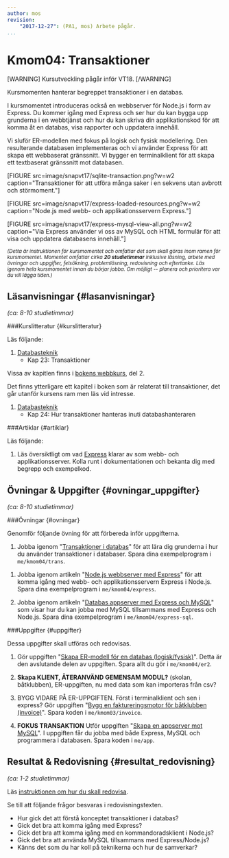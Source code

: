 ```yaml
---
author: mos
revision:
    "2017-12-27": (PA1, mos) Arbete pågår.
...
```

Kmom04: Transaktioner
====================================

[WARNING]
Kursutveckling pågår inför VT18.
[/WARNING]

Kursmomenten hanterar begreppet transaktioner i en databas.

I kursmomentet introduceras också en webbserver för Node.js i form av Express. Du kommer igång med Express och ser hur du kan bygga upp grunderna i en webbtjänst och hur du kan skriva din applikationskod för att komma åt en databas, visa rapporter och uppdatera innehåll.

Vi sluför ER-modellen med fokus på logisk och fysisk modellering. Den resulterande databasen implementeras och vi använder Express för att skapa ett webbaserat gränssnitt. Vi bygger en terminalklient för att skapa ett textbaserat gränssnitt mot databasen.

<!--more-->

[FIGURE src=image/snapvt17/sqlite-transaction.png?w=w2 caption="Transaktioner för att utföra många saker i en sekvens utan avbrott och störmoment."]

[FIGURE src=image/snapvt17/express-loaded-resources.png?w=w2 caption="Node.js med webb- och applikationsservern Express."]

[FIGURE src=image/snapvt17/express-mysql-view-all.png?w=w2 caption="Via Express använder vi oss av MySQL och HTML formulär för att visa och uppdatera databasens innehåll."]

<small><i>(Detta är instruktionen för kursmomentet och omfattar det som skall göras inom ramen för kursmomentet. Momentet omfattar cirka **20 studietimmar** inklusive läsning, arbete med övningar och uppgifter, felsökning, problemlösning, redovisning och eftertanke. Läs igenom hela kursmomentet innan du börjar jobba. Om möjligt -- planera och prioritera var du vill lägga tiden.)</i></small>



Läsanvisningar  {#lasanvisningar}
---------------------------------

*(ca: 8-10 studietimmar)*


###Kurslitteratur  {#kurslitteratur}

Läs följande:

1. [Databasteknik](kunskap/boken-databasteknik)
    * Kap 23: Transaktioner

Vissa av kapitlen finns i [bokens webbkurs](http://www.databasteknik.se/webbkursen/), del 2.

Det finns ytterligare ett kapitel i boken som är relaterat till transaktioner, det går utanför kursens ram men läs vid intresse.

1. [Databasteknik](kunskap/boken-databasteknik)
    * Kap 24: Hur transaktioner hanteras inuti databashanteraren



###Artiklar {#artiklar}

Läs följande:

1. Läs översiktligt om vad [Express](http://expressjs.com/) klarar av som webb- och applikationsserver. Kolla runt i dokumentationen och bekanta dig med begrepp och exempelkod.



Övningar & Uppgifter  {#ovningar_uppgifter}
-------------------------------------------

*(ca: 8-10 studietimmar)*


<!--
1. Du behöver ha grundläggande koll på HTML och CSS. Som en uppfräschning av dina kunskaper, eller som en kort intro, så jobbar du igenom materialet i tipset "[Kom igång (snabbt) med HTML, CSS och JavaScript](coachen/kom-igang-snabbt-med-html-css-och-javascript)". Jobba igenom materialet grundligt eller översiktligt, beroende på ditt eget behov.
-->



###Övningar {#ovningar}

Genomför följande övning för att förbereda inför uppgifterna.

1. Jobba igenom "[Transaktioner i databas](kunskap/transaktioner-i-databas)" för att lära dig grunderna i hur du använder transaktioner i databaser. Spara dina exempelprogram i `me/kmom04/trans`.

<!--stop-->

1. Jobba igenom artikeln "[Node.js webbserver med Express](kunskap/nodejs-webbserver-med-express)" för att komma igång med webb- och applikationsservern Express i Node.js. Spara dina exempelprogram i `me/kmom04/express`.

1. Jobba igenom artikeln "[Databas appserver med Express och MySQL](kunskap/databas-appserver-med-express-och-mysql)" som visar hur du kan jobba med MySQL tillsammans med Express och Node.js. Spara dina exempelprogram i `me/kmom04/express-sql`.

<!-- PHP alternativ? Eller kanske inte. -->

<!--
1. **KLIENT FÖR ATT TESTA TRANSAKTIONER OCH LÅSNING?**

1. Jobba igenom guiden "[Bygg en RESTful server med Node.js](kunskap/bygg-en-restful-server-med-node-js)". Du kan spara dina testprogram i `me/kmom03/nodetest`.

1. Jobba igenom artikeln "[Spara serverns processid i en fil](kunskap/spara-serverns-processid-i-en-fil)".

1. Jobba igenom artikeln "[Skicka environment variabler till Node.js](kunskap/skicka-environment-variabler-till-nodejs)".

1. Skicka options och arguments till en kommandoradsklient i JavaScript och Node.js.
-->



###Uppgifter {#uppgifter}

Dessa uppgifter skall utföras och redovisas.

1. Gör uppgiften "[Skapa ER-modell för en databas (logisk/fysisk)](uppgift/skapa-er-modell-for-en-databas-logisk-fysisk)". Detta är den avslutande delen av uppgiften. Spara allt du gör i `me/kmom04/er2`.

1. **Skapa KLIENT, ÅTERANVÄND GEMENSAM MODUL?** (skolan, båtklubben), ER-uppgiften, nu med data som kan importeras från csv?

1. BYGG VIDARE PÅ ER-UPPGIFTEN. Först i terminalklient och sen i express? Gör uppgiften "[Bygg en faktureringsmotor för båtklubben (invoice)](uppgift/bygg-en-faktureringsmotor-for-batklubben)". Spara koden i `me/kmom03/invoice`.

1. **FOKUS TRANSAKTION** Utför uppgiften "[Skapa en appserver mot MySQL](uppgift/skapa-en-appserver-mot-mysql)". I uppgiften får du jobba med både Express, MySQL och programmera i databasen. Spara koden i `me/app`.



<!--
1. Gör uppgiften "[Skapa en RESTful HTTP-server med Node.js (server)](uppgift/skapa-en-restful-http-server-med-node-js)". Spara koden i `me/kmom03/server`.

-->



Resultat & Redovisning  {#resultat_redovisning}
-----------------------------------------------

*(ca: 1-2 studietimmar)*

Läs [instruktionen om hur du skall redovisa](./../redovisa).

Se till att följande frågor besvaras i redovisningstexten.

* Hur gick det att förstå konceptet transaktioner i databas?
* Gick det bra att komma igång med Express?
* Gick det bra att komma igång med en kommandoradsklient i Node.js?
* Gick det bra att använda MySQL tillsammans med Express/Node.js?
* Känns det som du har koll på teknikerna och hur de samverkar?
